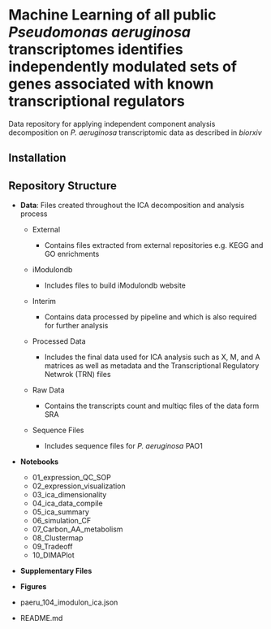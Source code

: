 # Machine Learning of all public <i>Pseudomonas aeruginosa</i> transcriptomes identifies independently modulated sets of genes associated with known transcriptional regulators

Data repository for applying independent component analysis decomposition on <i>P. aeruginosa</i> transcriptomic data as described in <i>biorxiv</i> 

## Installation

## Repository Structure

* <b>Data</b>: Files created throughout the ICA decomposition and analysis process
  * External
     * Contains files extracted from external repositories e.g. KEGG and GO enrichments


  * iModulondb
    * Includes files to build iModulondb website

  * Interim
      * Contains data processed by pipeline and which is also required for further analysis

  * Processed Data
      * Includes the final data used for ICA analysis such as X, M, and A matrices as well as metadata and the Transcriptional Regulatory Netwrok (TRN) files

  * Raw Data
      * Contains the transcripts count and multiqc files of the data form SRA 
  
  * Sequence Files
      * Includes sequence files for <i> P. aeruginosa</i> PAO1


* <b>Notebooks</b>
  * 01_expression_QC_SOP
  * 02_expression_visualization
  * 03_ica_dimensionality
  * 04_ica_data_compile
  * 05_ica_summary
  * 06_simulation_CF
  * 07_Carbon_AA_metabolism
  * 08_Clustermap
  * 09_Tradeoff
  * 10_DIMAPlot      

* <b>Supplementary Files</b>
* <b>Figures</b>
* paeru_104_imodulon_ica.json
* README.md



